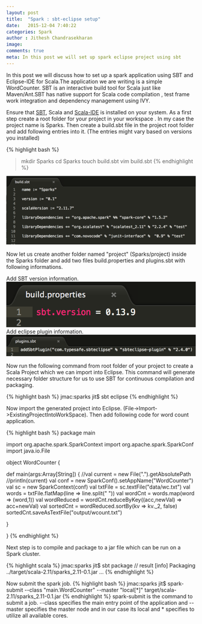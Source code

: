 ```yaml
---
layout: post
title:  "Spark : sbt-eclipse setup"
date:   2015-12-04 7:40:22
categories: Spark
author : Jithesh Chandrasekharan
image: 
comments: true
meta: In this post we will set up spark eclipse project using sbt
---
```


In this post we will discuss how to set up a spark application using SBT and Eclipse-IDE for Scala.The application we are writing is a simple WordCounter. SBT is an interactive build tool for Scala just like Maven/Ant.SBT has native support for Scala code compilation , test frame work integration and dependency management using IVY.

Ensure that <a target="_blank" href = "http://www.scala-sbt.org/">SBT</a>, Scala and <a target="_blank" href = "http://scala-ide.org/">Scala-IDE</a> is installed on your system. As a first step create a root folder for your project in your workspace . In my case the project name is Sparks. Then create a build.sbt file in the project root folder and add following entries into it. (The entries might vary based on versions you installed)

{% highlight bash %}
> mkdir Sparks
> cd Sparks
> touch build.sbt
> vim build.sbt 
{% endhighlight %}

![Spark SBT](/img/sbt.png)

Now let us create another folder named "project" (Sparks/project) inside the Sparks folder and add two files build.properties and plugins.sbt with following informations. 

Add SBT version information.
![Spark SBT](/img/sbt-build.png)
Add eclipse plugin information.
![Spark SBT](/img/sbt-plugin.png)

Now run the following command from root folder of your project to create a Scala Project which we can import into Eclipse. This command will generate necessary folder structure for us to use SBT for continuous compilation and packaging.

{% highlight bash %}
jmac:sparks jit$ sbt eclipse
{% endhighlight %}

Now import the generated project into Eclipse. (File->Import->ExistingProjectIntoWorkSpace). Then add following code for word count application.

{% highlight bash %}
package main

import org.apache.spark.SparkContext
import org.apache.spark.SparkConf
import java.io.File

object WordCounter {
  
  def main(args:Array[String])
  {
    //val current = new File(".").getAbsolutePath
    //println(current)
    val conf = new SparkConf().setAppName("WordCounter")
    val sc = new SparkContext(conf)
    val txtFile = sc.textFile("data/wc.txt")
    val words = txtFile.flatMap(line => line.split(" "))
    val wordCnt = words.map(word => (word,1))
    val wordReduced = wordCnt.reduceByKey((acc,newVal) => acc+newVal)
    val sortedCnt = wordReduced.sortBy(kv => kv._2, false)
    sortedCnt.saveAsTextFile("output/wcount.txt")
    
  }
  
}
{% endhighlight %}

Next step is to compile and package to a jar file which can be run on a Spark cluster.

{% highlight scala %}
jmac:sparks jit$ sbt package
// result [info] Packaging ../target/scala-2.11/sparks_2.11-0.1.jar ...
{% endhighlight %}

Now submit the spark job.
{% highlight bash %}
jmac:sparks jit$ spark-submit --class "main.WordCounter" --master 
"local[*]" target/scala-2.11/sparks_2.11-0.1.jar
{% endhighlight %}
spark-submit is the command to submit a job. --class specifies the main entry point of the application and --master specifies the master node and in our case its local and * specifies to utilize all available cores.
